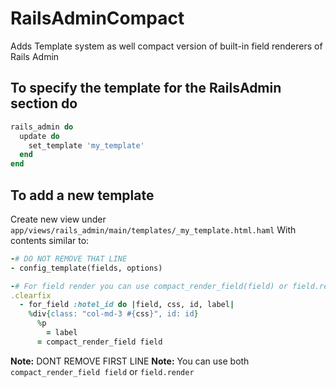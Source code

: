 # RailsAdminCompact
Adds Template system as well compact version of built-in field renderers of Rails Admin

## To specify the template for the RailsAdmin section do
```ruby
rails_admin do
  update do
    set_template 'my_template'
  end
end
```

## To add a new template
Create new view under `app/views/rails_admin/main/templates/_my_template.html.haml`
With contents similar to:
```ruby
-# DO NOT REMOVE THAT LINE
- config_template(fields, options)

-# For field render you can use compact_render_field(field) or field.render
.clearfix
  - for_field :hotel_id do |field, css, id, label|
    %div{class: "col-md-3 #{css}", id: id}
      %p
        = label
      = compact_render_field field
```

**Note:** DONT REMOVE FIRST LINE
**Note:** You can use both `compact_render_field field` or `field.render`
